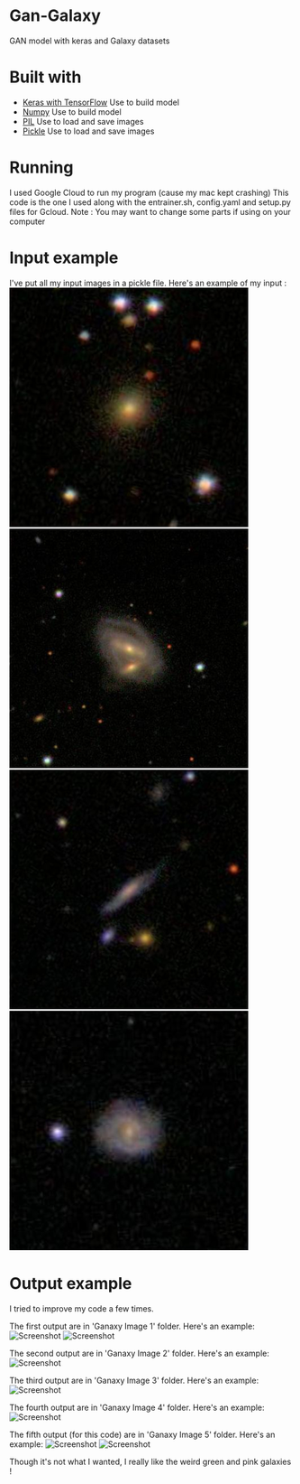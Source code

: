 # Gan-Galaxy
GAN model with keras and Galaxy datasets


# Built with
* [Keras with TensorFlow](https://keras.io/) Use to build model
* [Numpy](http://www.numpy.org/) Use to build model
* [PIL](https://pillow.readthedocs.io/en/3.1.x/index.html) Use to load and save images
* [Pickle](https://docs.python.org/3/library/pickle.html) Use to load and save images

# Running

I used Google Cloud to run my program (cause my mac kept crashing)
This code is the one I used along with the entrainer.sh, config.yaml and setup.py files for Gcloud.
Note : You may want to change some parts if using on your computer


# Input example

I've put all my input images in a pickle file.
Here's an example of my input :
![Screenshot](160920.jpg)
![Screenshot](160966.jpg)
![Screenshot](160999.jpg)
![Screenshot](161421.jpg)


# Output example

I tried to improve my code a few times.

The first output are in 'Ganaxy Image 1' folder.
Here's an example:
![Screenshot](https://github.com/jadebecker/Ganaxy-Gan_Galaxy/blob/master/ganaxy_20180718_193122%252Fgenim_29.png)
![Screenshot](https://github.com/jadebecker/Ganaxy-Gan_Galaxy/blob/master/ganaxy_20180718_193122%252Fgenim_99.png)

The second output are in 'Ganaxy Image 2' folder.
Here's an example:
![Screenshot](https://github.com/jadebecker/Ganaxy-Gan_Galaxy/blob/master/ganaxy_20180718_194243%252Fgenim_14.png)

The third output are in 'Ganaxy Image 3' folder.
Here's an example:
![Screenshot](https://github.com/jadebecker/Ganaxy-Gan_Galaxy/blob/master/ganaxy_20180718_202608%252Fgenim_36.png)

The fourth output are in 'Ganaxy Image 4' folder.
Here's an example:
![Screenshot](https://github.com/jadebecker/Ganaxy-Gan_Galaxy/blob/master/ganaxy_20180719_072658%252Fgenim_20.png)

The fifth output (for this code) are in 'Ganaxy Image 5' folder.
Here's an example:
![Screenshot](https://github.com/jadebecker/Ganaxy-Gan_Galaxy/blob/master/ganaxy_20180719_111023%252Fgenim_26.png)
![Screenshot](https://github.com/jadebecker/Ganaxy-Gan_Galaxy/blob/master/ganaxy_20180719_111023%252Fgenim_99.png)

Though it's not what I wanted, I really like the weird green and pink galaxies !
